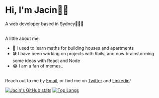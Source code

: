 # Hi, I'm Jacin👋🏻 

A web developer based in Sydney👨🏻‍💻<br><br>

A little about me:
 
- 🧮 I used to learn maths for building houses and apartments
- 🛠 I have been working on projects with Rails, and now brainstorming some ideas with React and Node
- 😂 I am a fan of memes..
<br><br>

Reach out to me by [Email](mailto:jacinjiyan@gmail.com), or find me on [Twitter](https://twitter.com/jacinjiyan) and [Linkedin](https://www.linkedin.com/in/jacin-ji-yan)!

[![Jacin's GitHub stats](https://github-readme-stats.vercel.app/api?username=jacinyan&theme=algolia&show_icons=true)](https://github.com/jacinyan/github-readme-stats)
[![Top Langs](https://github-readme-stats.vercel.app/api/top-langs/?username=jacinyan&layout=compact&theme=algolia)](https://github.com/jacinyan/github-readme-stats)



